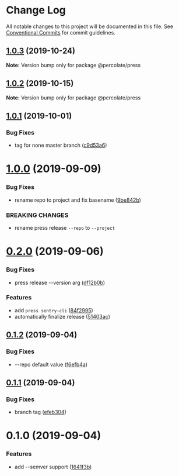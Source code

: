 # Change Log

All notable changes to this project will be documented in this file.
See [Conventional Commits](https://conventionalcommits.org) for commit guidelines.

## [1.0.3](https://github.com/percolate/blend/tree/master/pkgs/press/compare/@percolate/press@1.0.2...@percolate/press@1.0.3) (2019-10-24)

**Note:** Version bump only for package @percolate/press





## [1.0.2](https://github.com/percolate/blend/tree/master/pkgs/press/compare/@percolate/press@1.0.1...@percolate/press@1.0.2) (2019-10-15)

**Note:** Version bump only for package @percolate/press





## [1.0.1](https://github.com/percolate/blend/tree/master/pkgs/press/compare/@percolate/press@1.0.0...@percolate/press@1.0.1) (2019-10-01)


### Bug Fixes

* tag for none master branch ([c9d53a6](https://github.com/percolate/blend/tree/master/pkgs/press/commit/c9d53a6))





# [1.0.0](https://github.com/percolate/blend/tree/master/pkgs/press/compare/@percolate/press@0.2.0...@percolate/press@1.0.0) (2019-09-09)


### Bug Fixes

* rename repo to project and fix basename ([9be842b](https://github.com/percolate/blend/tree/master/pkgs/press/commit/9be842b))


### BREAKING CHANGES

* rename press release `--repo` to `--project`





# [0.2.0](https://github.com/percolate/blend/tree/master/pkgs/press/compare/@percolate/press@0.1.2...@percolate/press@0.2.0) (2019-09-06)


### Bug Fixes

* press release --version arg ([df12b0b](https://github.com/percolate/blend/tree/master/pkgs/press/commit/df12b0b))


### Features

* add `press sentry-cli` ([84f2995](https://github.com/percolate/blend/tree/master/pkgs/press/commit/84f2995))
* automatically finalize release ([51403ac](https://github.com/percolate/blend/tree/master/pkgs/press/commit/51403ac))





## [0.1.2](https://github.com/percolate/blend/tree/master/pkgs/press/compare/@percolate/press@0.1.1...@percolate/press@0.1.2) (2019-09-04)


### Bug Fixes

* --repo default value ([f6efb4a](https://github.com/percolate/blend/tree/master/pkgs/press/commit/f6efb4a))





## [0.1.1](https://github.com/percolate/blend/tree/master/pkgs/press/compare/@percolate/press@0.1.0...@percolate/press@0.1.1) (2019-09-04)


### Bug Fixes

* branch tag ([efeb304](https://github.com/percolate/blend/tree/master/pkgs/press/commit/efeb304))





# 0.1.0 (2019-09-04)


### Features

* add --semver support ([1641f3b](https://github.com/percolate/blend/tree/master/pkgs/press/commit/1641f3b))
